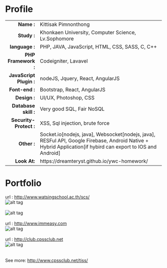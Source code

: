 Profile
=======
<table>
	<tbody>
		<tr>
			<td width="20%" align="right">
				<strong>Name :</strong>
			</td>
			<td>
				 Kittisak Pimnonthong
			</td>
		</tr>
		<tr>
			<td align="right">
				<strong>Study :</strong>
			</td>
			<td>
				Khonkaen University, Computer Science, Lv.Sophomore
			</td>
		</tr>
		<tr>
			<td align="right">
				<strong>language :</strong>
			</td>
			<td>
				PHP, JAVA, JavaScript, HTML, CSS, SASS, C, C++
			</td>
		</tr>
		<tr>
			<td align="right">
				<strong>PHP Framework :</strong>
			</td>
			<td>
				Codeigniter, Lavavel
			</td>
		</tr>
		<tr>
			<td align="right">
				<strong>JavaScript Plugin :</strong>
			</td>
			<td>
				nodeJS, Jquery, React, AngularJS
			</td>
		</tr>
		<tr>
			<td align="right">
				<strong>Font-end :</strong>
			</td>
			<td>
				Bootstrap, React, AngularJS<br/>
			</td>
		</tr>
		<tr>
			<td align="right">
				<strong>Design : </strong>
			</td>
			<td>
				UI/UX, Photoshop, CSS
			</td>
		</tr>
		<tr>
			<td align="right">
				<strong>Database skill : </strong>
			</td>
			<td>
				Very good SQL, Fair NoSQL
			</td>
		</tr>
		<tr>
			<td align="right">
				<strong>Security-Protect : </strong>
			</td>
			<td>
				XSS, Sql injection, brute force
			</td>
		</tr>
		<tr>
			<td align="right">
				<strong>Other : </strong>
			</td>
			<td>
				Socket.io[nodejs, java], Websocket[nodejs, java], RESFul API, Google Firebase, Android Native + Hybrid Application[if hybird can export to IOS and Android]
			</td>
		</tr>
		<tr>
			<td align="right">
				<strong>Look At:</strong>
			</td>
			<td>
				https://dreamteryst.github.io/ywc-homework/
			</td>
		</tr>
	</tbody>
</table>

Portfolio
=========
url : http://www.watsingschool.ac.th/scs/<br/>
![alt tag](https://upic.me/i/j1/2016-11-21_174354.png)<br/><br/>
![alt tag](https://upic.me/i/j1/2016-11-21_174414.png)<br/><br/>
url : http://www.immeasy.com<br/>
![alt tag](https://upic.me/i/g5/2016-11-21_174855.png)<br/><br/>
url : http://club.cpssclub.net<br/>
![alt tag](https://upic.me/i/mt/2016-11-26_094618.png)
<br/><br/><br/>
See more: http://www.cpssclub.net/tiss/
